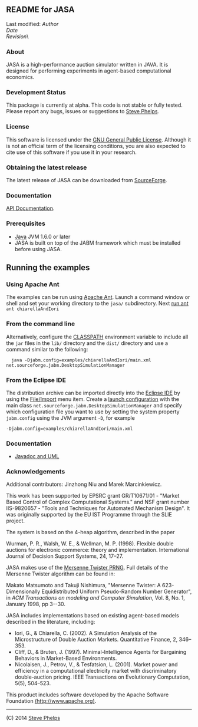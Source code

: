 README for JASA
---------------

Last modified: $Author$\
 $Date$\
 $Revision$\

### About

JASA is a high-performance auction simulator written in JAVA. It is
designed for performing experiments in agent-based computational
economics.

### Development Status

This package is currently at alpha. This code is not stable or fully
tested. Please report any bugs, issues or suggestions to [Steve
Phelps](mailto:phelps.sg@gmail.com).

### License

This software is licensed under the [GNU General Public
License](LICENSE.TXT). Although it is not an official term of the
licensing conditions, you are also expected to cite use of this software
if you use it in your research.

### Obtaining the latest release

The latest release of JASA can be downloaded from
[SourceForge](http://sourceforge.net/project/showfiles.php?group_id=47257&package_id=40190).

### Documentation

[API Documentation](doc/api/index.html).

### Prerequisites

-   [Java](http://java.sun.com) JVM 1.6.0 or later
-   JASA is built on top of the [](http://jabm.sourceforge.net)JABM
    framework which must be installed before using JASA.

Running the examples
--------------------

### Using Apache Ant

The examples can be run using [Apache Ant](ant.apache.org). Launch a
command window or shell and set your working directory to the `jasa/`
subdirectory. Next [run ant](http://ant.apache.org/manual/running.html)
` ant chiarellaAndIori`

### From the command line

Alternatively, configure the
[CLASSPATH](http://download.oracle.com/javase/tutorial/essential/environment/paths.html)
environment variable to include all the `jar` files in the `lib/`
directory and the `dist/` directory and use a command similar to the
following:

`  java -Djabm.config=examples/chiarellaAndIori/main.xml         net.sourceforge.jabm.DesktopSimulationManager`

### From the Eclipse IDE

The distribution archive can be imported directly into the [Eclipse
IDE](http://www.eclipse.org/) by using the
[File/Import](http://help.eclipse.org/helios/index.jsp?topic=/org.eclipse.platform.doc.user/tasks/tasks-importproject.htm)
menu item. Create a [launch
configuration](http://help.eclipse.org/helios/index.jsp?topic=/org.eclipse.jdt.doc.user/tasks/tasks-java-local-configuration.htm)
with the main class `net.sourceforge.jabm.DesktopSimulationManager` and
specify which configuration file you want to use by setting the system
property `jabm.config` using the JVM argument `-D`, for example

`-Djabm.config=examples/chiarellaAndIori/main.xml`

### Documentation

-   [Javadoc and UML](doc/api/index.html)

### Acknowledgements

Additional contributors: Jinzhong Niu and Marek Marcinkiewicz.

This work has been supported by EPSRC grant GR/T10671/01 - "Market Based
Control of Complex Computational Systems." and NSF grant number
IIS-9820657 - "Tools and Techniques for Automated Mechanism Design". It
was originally supported by the EU IST Programme through the SLIE
project.

The system is based on the 4-heap algorithm, described in the paper

Wurman, P. R., Walsh, W. E., & Wellman, M. P. (1998). Flexible double
auctions for electronic commerce: theory and implementation.
International Journal of Decision Support Systems, 24, 17–27.

JASA makes use of the [Mersenne Twister
PRNG](http://www.math.sci.hiroshima-u.ac.jp/~m-mat/MT/emt.html). Full
details of the Mersenne Twister algorithm can be found in:

Makato Matsumoto and Takuji Nishimura, "Mersenne Twister: A
623-Dimensionally Equidistributed Uniform Pseudo-Random Number
Generator", in *ACM Transactions on modeling and Computer Simulation*,
Vol. 8, No. 1, January 1998, pp 3--30.

JASA includes implementations based on existing agent-based models
described in the literature, including:

-   Iori, G., & Chiarella, C. (2002). A Simulation Analysis of the
    Microstructure of Double Auction Markets. Quantitative Finance, 2,
    346–353.
-   Cliff, D., & Bruten, J. (1997). Minimal-Intelligence Agents for
    Bargaining Behaviors in Market-Based Environments.
-   Nicolaisen, J., Petrov, V., & Tesfatsion, L. (2001). Market power
    and efficiency in a computational electricity market with
    discriminatory double-auction pricing. IEEE Transactions on
    Evolutionary Computation, 5(5), 504–523.

This product includes software developed by the Apache Software
Foundation [(http://www.apache.org)](http://www.apache.org).

* * * * *

\(C) 2014 [Steve Phelps](http://sphelps.net/)
